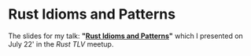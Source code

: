 # Rust Idioms and Patterns

The slides for my talk: **"[Rust Idioms and Patterns](rust-idioms-and-patterns.pdf)"** which I presented on July 22' in the _Rust TLV_ meetup.

